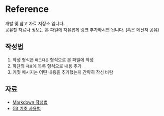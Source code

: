 # Reference

개발 및 참고 자료 저장소 입니다.  
공유할 자료나 정보는 본 파일에 자유롭게 링크 추가하시면 됩니다. (혹은 메신저 공유)

## 작성법

1. 작성 형식은 `마크다운` 형식으로 본 파일에 작성
2. 하단의 `자료`에 목록 형식으로 내용 추가
3. 커밋 메시지는 어떤 내용을 추가했는지 간략히 작성 바람

## 자료

- [Markdown 작성법](https://gist.github.com/ihoneymon/652be052a0727ad59601)
- [Git 기초 사용법](https://rogerdudler.github.io/git-guide/index.ko.html)

